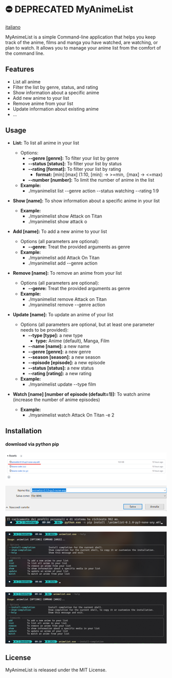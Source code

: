 # ⛔️ DEPRECATED MyAnimeList

[italiano](README.it.md)

MyAnimeList is a simple Command-line application that helps you keep track of the anime, films and manga you have
watched, are watching, or plan to watch. It allows you to manage your anime list from the comfort of the command line.

## Features

- List all anime
- Filter the list by genre, status, and rating
- Show information about a specific anime
- Add new anime to your list
- Remove anime from your list
- Update information about existing anime
- ...

## Usage

- **List:** To list all anime in your list
    - Options:
        - **--genre [genre]:** To filter your list by genre
        - **--status [status]:** To filter your list by status
        - **--rating [format]:** To filter your list by rating
            - **format:** [min]:[max] (1:10, [min]: -> >=min, :[max] -> <=max)
        - **--number [number]:** To limit the number of anime in the list
    - **Example:**
        - ./myanimelist list --genre action --status watching --rating 1:9

- **Show [name]:** To show information about a specific anime in your list
    - **Example:**
        - ./myanimelist show Attack on Titan
        - ./myanimelist show attack o

- **Add [name]:** To add a new anime to your list
    - Options (all parameters are optional):
        - **--genre:** Treat the provided arguments as genre
    - **Example:**
        - ./myanimelist add Attack On Titan
        - ./myanimelist add --genre action

- **Remove [name]:** To remove an anime from your list
    - Options (all parameters are optional):
        - **--genre:** Treat the provided arguments as genre
    - **Example:**
        - ./myanimelist remove Attack on Titan
        - ./myanimelist remove --genre action

- **Update [name]:** To update an anime of your list
    - Options (all parameters are optional, but at least one parameter needs to be provided):
        - **--type [type]:** a new type
            - **type:** Anime (default), Manga, Film
        - **--name [name]:** a new name
        - **--genre [genre]:** a new genre
        - **--season [season]:** a new season
        - **--episode [episode]:** a new episode
        - **--status [status]:** a new status
        - **--rating [rating]:** a new rating
    - **Example:**
        - ./myanimelist update --type film

- **Watch [name] [number of episode (default=1)]:** To watch anime (increase the number of anime episodes)
    - **Example:**
        - ./myanimelist watch Attack On Titan -e 2

## Installation

#### download via python pip

![step 1](img/installation/step1.png)

![step 2](img/installation/step2.png)

![step 3](img/installation/step3.png)

![step 4](img/installation/step4.png)

![step 5](img/installation/step5.png)


## License

MyAnimeList is released under the MIT License.
